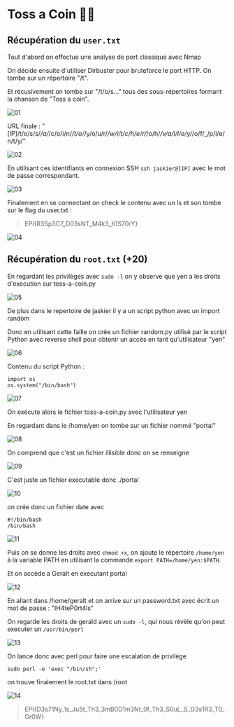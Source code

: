# Toss a Coin 🔳🔳

## Récupération du `user.txt`

Tout d'abord on effectue une analyse de port classique avec Nmap

On décide ensuite d'utiliser Dirbuster pour bruteforce le port HTTP.
On tombe sur un répertoire "/t".

Et récusivement on tombe sur "/t/o/s..." tous des sous-répertoires formant la chanson de "Toss a coin".

![01](https://github.com/EpitechMscProPromo2026/T-SEC-600-STG_11/assets/145432284/ecc66c05-8f73-4d80-957f-6745cbcb84e3)

URL finale :
"[IP]/t/o/s/s/_/a/_/c/o/i/n/_/t/o/_/y/o/u/r/_/w/i/t/c/h/e/r/_/o/h/_/v/a/l/l/e/y/_/o/f/_/p/l/e/n/t/y/"

![02](https://github.com/EpitechMscProPromo2026/T-SEC-600-STG_11/assets/145432284/41f58f79-d88c-4107-b972-0db000f34912)


En utilisant ces identifiants en connexion SSH ```ssh jaskier@[IP]``` avec le mot de passe correspondant.

![03](https://github.com/EpitechMscProPromo2026/T-SEC-600-STG_11/assets/145432284/3e4d5400-974f-4da2-8bdf-1f9ede4f4e93)


Finalement en se connectant on check le contenu avec un ls et son tombe sur le flag du user.txt :

> EPI{R3Sp3C7_D03sNT_M4k3_h1S70rY}

![04](https://github.com/EpitechMscProPromo2026/T-SEC-600-STG_11/assets/145432284/c8b1cdfc-6afd-4514-ac44-72447a573660)

## Récupération du `root.txt` (+20)

En regardant les privilèges avec ```sudo -l``` on y observe que yen a les droits d'execution sur toss-a-coin.py

![05](https://github.com/EpitechMscProPromo2026/T-SEC-600-STG_11/assets/145432284/7e225d59-9783-4779-b53b-cca941734d63)


De plus dans le repertoire de jaskier il y a un script python avec un import random

Donc en utilisant cette faille on crée un fichier random.py utilisé par le script Python avec reverse shell pour obtenir un accès en tant qu'utilisateur "yen"

![06](https://github.com/EpitechMscProPromo2026/T-SEC-600-STG_11/assets/145432284/64e14c3c-a10f-47fd-a26f-406582cfc00b)

Contenu du script Python : 
```
import os
os.system("/bin/bash")
```

![07](https://github.com/EpitechMscProPromo2026/T-SEC-600-STG_11/assets/145432284/81d010ae-ad8c-48be-bbb4-15c5d3953958)


On exécute alors le fichier toss-a-coin.py avec l'utilisateur yen

En regardant dans le /home/yen on tombe sur un fichier nommé "portal"

![08](https://github.com/EpitechMscProPromo2026/T-SEC-600-STG_11/assets/145432284/c38598ea-5380-4221-b246-6ec56d5a35e6)


On comprend que c'est un fichier illisible donc on se renseigne

![09](https://github.com/EpitechMscProPromo2026/T-SEC-600-STG_11/assets/145432284/0d483025-b855-48fe-8616-6862a057dbf0)

C'est juste un fichier executable donc ./portal

![10](https://github.com/EpitechMscProPromo2026/T-SEC-600-STG_11/assets/145432284/e33c5816-c580-43d4-9caa-18301b497fdb)

on crée donc un fichier date avec 
```
#!/bin/bash
/bin/bash
```

![11](https://github.com/EpitechMscProPromo2026/T-SEC-600-STG_11/assets/145432284/e2a17a9c-1dd2-4611-9963-dc294feef84a)

Puis on se donne les droits avec ```chmod +x```, on ajoute le répertoire `/home/yen` à la variable PATH en utilisant la commande `export PATH=/home/yen:$PATH`.

Et on accède a Geralt en executant portal

![12](https://github.com/EpitechMscProPromo2026/T-SEC-600-STG_11/assets/145432284/2076a46a-96b1-4702-a466-5f3eee515f7e)

En allant dans /home/geralt et on arrive sur un password.txt avec écrit un mot de passe : "IH4teP0rt4ls"

On regarde les droits de gerald avec un ```sudo -l```, qui nous révèle qu'on peut executer un `/usr/bin/perl`

![13](https://github.com/EpitechMscProPromo2026/T-SEC-600-STG_11/assets/145432284/0f7c6777-c069-4ffb-93da-d552c8cfb212)

On lance donc avec perl pour faire une escalation de privilège

```sudo perl -e 'exec "/bin/sh";'```

on trouve finalement le root.txt dans /root

![14](https://github.com/EpitechMscProPromo2026/T-SEC-600-STG_11/assets/145432284/43a38e50-5147-4719-ad16-ce616a8a0088)

> EPI{D3s71Ny_1s_Ju5t_Th3_3mB0D1m3Nt_0f_Th3_S0uL_S_D3s1R3_T0_Gr0W}
